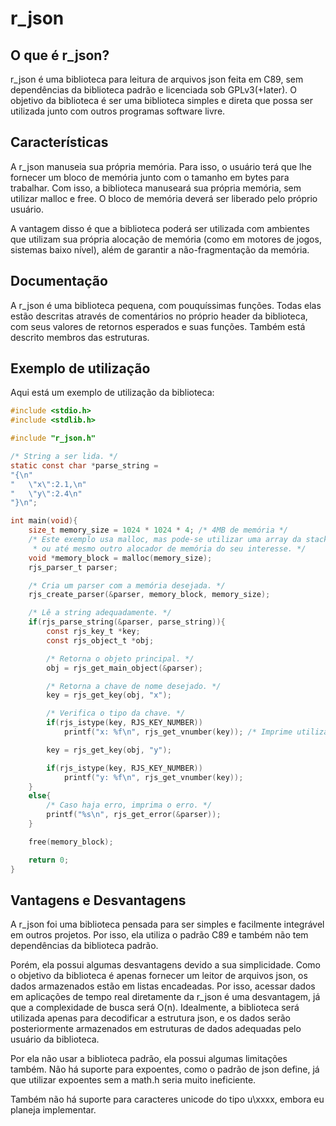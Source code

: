 # r\_json

## O que é r\_json?

r\_json é uma biblioteca para leitura de arquivos json feita em C89,
sem dependências da biblioteca padrão
e licenciada sob GPLv3(+later). O objetivo da biblioteca é ser uma biblioteca
simples e direta que possa ser utilizada junto com outros programas software
livre.

## Características

A r\_json manuseia sua própria memória. Para isso, o usuário terá que lhe fornecer
um bloco de memória junto com o tamanho em bytes para trabalhar. Com isso,
a biblioteca manuseará sua própria memória, sem utilizar malloc e free. O bloco
de memória deverá ser liberado pelo próprio usuário.

A vantagem disso é que a biblioteca poderá ser utilizada com ambientes que
utilizam sua própria alocação de memória (como em motores de jogos, sistemas
baixo nível), além de garantir a não-fragmentação da memória. 

## Documentação

A r\_json é uma biblioteca pequena, com pouquíssimas funções. Todas elas estão
descritas através de comentários no próprio header da biblioteca, com seus
valores de retornos esperados e suas funções. Também está
descrito membros das estruturas.

## Exemplo de utilização

Aqui está um exemplo de utilização da biblioteca:

```c
#include <stdio.h>
#include <stdlib.h>

#include "r_json.h"

/* String a ser lida. */
static const char *parse_string =
"{\n"
"	\"x\":2.1,\n"
"	\"y\":2.4\n"
"}\n";

int main(void){
	size_t memory_size = 1024 * 1024 * 4; /* 4MB de memória */
	/* Este exemplo usa malloc, mas pode-se utilizar uma array da stack,
	 * ou até mesmo outro alocador de memória do seu interesse. */
	void *memory_block = malloc(memory_size);
	rjs_parser_t parser;

	/* Cria um parser com a memória desejada. */
	rjs_create_parser(&parser, memory_block, memory_size);

	/* Lê a string adequadamente. */
	if(rjs_parse_string(&parser, parse_string)){
		const rjs_key_t *key;
		const rjs_object_t *obj;

		/* Retorna o objeto principal. */
		obj = rjs_get_main_object(&parser);

		/* Retorna a chave de nome desejado. */
		key = rjs_get_key(obj, "x");

		/* Verifica o tipo da chave. */
		if(rjs_istype(key, RJS_KEY_NUMBER))
			printf("x: %f\n", rjs_get_vnumber(key)); /* Imprime utilizando a função de retornar o valor da chave. */

		key = rjs_get_key(obj, "y");

		if(rjs_istype(key, RJS_KEY_NUMBER))
			printf("y: %f\n", rjs_get_vnumber(key));
	}
	else{
		/* Caso haja erro, imprima o erro. */
		printf("%s\n", rjs_get_error(&parser));
	}

	free(memory_block);

	return 0;
}
```

## Vantagens e Desvantagens

A r\_json foi uma biblioteca pensada para ser simples e facilmente integrável
em outros projetos. Por isso, ela utiliza o padrão C89 e também não tem dependências
da biblioteca padrão.

Porém, ela possui algumas desvantagens devido a sua simplicidade. Como o objetivo
da biblioteca é apenas fornecer um leitor de arquivos json, os dados armazenados
estão em listas encadeadas. Por isso, acessar dados em aplicações de tempo real
diretamente da r\_json é uma desvantagem, já que a complexidade de busca será O(n).
Idealmente, a biblioteca será utilizada apenas para decodificar a estrutura json,
e os dados serão posteriormente armazenados em estruturas de dados adequadas pelo
usuário da biblioteca.

Por ela não usar a biblioteca padrão, ela possui algumas limitações também. 
Não há suporte para expoentes, como o padrão de json define, já que utilizar
expoentes sem a math.h seria muito ineficiente.

Também não há suporte para caracteres unicode do tipo u\xxxx, embora eu planeja
implementar.
